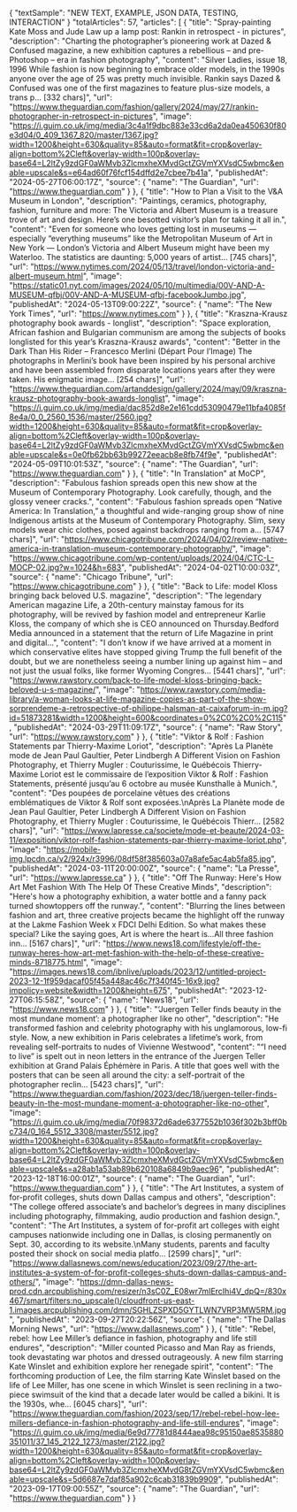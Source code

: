 
{
  "textSample": "NEW TEXT, EXAMPLE, JSON DATA, TESTING, INTERACTION"
}
  "totalArticles": 57,
  "articles": [
    {
      "title": "Spray-painting Kate Moss and Jude Law up a lamp post: Rankin in retrospect - in pictures",
      "description": "Charting the photographer’s pioneering work at Dazed & Confused magazine, a new exhibition captures a rebellious – and pre-Photoshop – era in fashion photography",
      "content": "Silver Ladies, issue 18, 1996 While fashion is now beginning to embrace older models, in the 1990s anyone over the age of 25 was pretty much invisible. Rankin says Dazed & Confused was one of the first magazines to feature plus-size models, a trans p... [332 chars]",
      "url": "https://www.theguardian.com/fashion/gallery/2024/may/27/rankin-photographer-in-retrospect-in-pictures",
      "image": "https://i.guim.co.uk/img/media/3c4a1f9dbc883e33cd6a2da0ea450630f80e3d04/0_409_1367_820/master/1367.jpg?width=1200&height=630&quality=85&auto=format&fit=crop&overlay-align=bottom%2Cleft&overlay-width=100p&overlay-base64=L2ltZy9zdGF0aWMvb3ZlcmxheXMvdGctZGVmYXVsdC5wbmc&enable=upscale&s=e64ad60f76fcf154dffd2e7cbee7b41a",
      "publishedAt": "2024-05-27T06:00:17Z",
      "source": {
        "name": "The Guardian",
        "url": "https://www.theguardian.com"
      }
    },
    {
      "title": "How to Plan a Visit to the V&A Museum in London",
      "description": "Paintings, ceramics, photography, fashion, furniture and more: The Victoria and Albert Museum is a treasure trove of art and design. Here’s one besotted visitor’s plan for taking it all in.",
      "content": "Even for someone who loves getting lost in museums — especially “everything museums” like the Metropolitan Museum of Art in New York — London’s Victoria and Albert Museum might have been my Waterloo. The statistics are daunting: 5,000 years of artist... [745 chars]",
      "url": "https://www.nytimes.com/2024/05/13/travel/london-victoria-and-albert-museum.html",
      "image": "https://static01.nyt.com/images/2024/05/10/multimedia/00V-AND-A-MUSEUM-qfbj/00V-AND-A-MUSEUM-qfbj-facebookJumbo.jpg",
      "publishedAt": "2024-05-13T09:00:22Z",
      "source": {
        "name": "The New York Times",
        "url": "https://www.nytimes.com"
      }
    },
    {
      "title": "Kraszna-Krausz photography book awards - longlist",
      "description": "Space exploration, African fashion and Bulgarian communism are among the subjects of books longlisted for this year’s Kraszna-Krausz awards",
      "content": "Better in the Dark Than His Rider – Francesco Merlini (Départ Pour l’Image) The photographs in Merlini’s book have been inspired by his personal archive and have been assembled from disparate locations years after they were taken. His enigmatic image... [254 chars]",
      "url": "https://www.theguardian.com/artanddesign/gallery/2024/may/09/kraszna-krausz-photography-book-awards-longlist",
      "image": "https://i.guim.co.uk/img/media/dac852d8e2e161cdd53090479e11bfa4085f8e4a/0_0_2560_1536/master/2560.jpg?width=1200&height=630&quality=85&auto=format&fit=crop&overlay-align=bottom%2Cleft&overlay-width=100p&overlay-base64=L2ltZy9zdGF0aWMvb3ZlcmxheXMvdGctZGVmYXVsdC5wbmc&enable=upscale&s=0e0fb62bb63b99272eeacb8e8fb74f9e",
      "publishedAt": "2024-05-09T10:01:53Z",
      "source": {
        "name": "The Guardian",
        "url": "https://www.theguardian.com"
      }
    },
    {
      "title": "In Translation\" at MoCP",
      "description": "Fabulous fashion spreads open this new show at the Museum of Contemporary Photography. Look carefully, though, and the glossy veneer cracks.",
      "content": "Fabulous fashion spreads open “Native America: In Translation,” a thoughtful and wide-ranging group show of nine Indigenous artists at the Museum of Contemporary Photography. Slim, sexy models wear chic clothes, posed against backdrops ranging from a... [5747 chars]",
      "url": "https://www.chicagotribune.com/2024/04/02/review-native-america-in-translation-museum-contemporary-photography/",
      "image": "https://www.chicagotribune.com/wp-content/uploads/2024/04/CTC-L-MOCP-02.jpg?w=1024&h=683",
      "publishedAt": "2024-04-02T10:00:03Z",
      "source": {
        "name": "Chicago Tribune",
        "url": "https://www.chicagotribune.com"
      }
    },
    {
      "title": "Back to Life: model Kloss bringing back beloved U.S. magazine",
      "description": "The legendary American magazine Life, a 20th-century mainstay famous for its photography, will be revived by fashion model and entrepreneur Karlie Kloss, the company of which she is CEO announced on Thursday.Bedford Media announced in a statement that the return of Life Magazine in print and digital...",
      "content": "I don’t know if we have arrived at a moment in which conservative elites have stopped giving Trump the full benefit of the doubt, but we are nonetheless seeing a number lining up against him – and not just the usual folks, like former Wyoming Congres... [5441 chars]",
      "url": "https://www.rawstory.com/back-to-life-model-kloss-bringing-back-beloved-u-s-magazine/",
      "image": "https://www.rawstory.com/media-library/a-woman-looks-at-life-magazine-copies-as-part-of-the-show-sorprendeme-a-retrospective-of-philippe-halsman-at-caixaforum-in-m.jpg?id=51873281&width=1200&height=600&coordinates=0%2C0%2C0%2C115",
      "publishedAt": "2024-03-29T11:09:17Z",
      "source": {
        "name": "Raw Story",
        "url": "https://www.rawstory.com"
      }
    },
    {
      "title": "Viktor & Rolf : Fashion Statements par Thierry-Maxime Loriot",
      "description": "Après La Planète mode de Jean Paul Gaultier, Peter Lindbergh A Different Vision on Fashion Photography, et Thierry Mugler : Couturissime, le Québécois Thierry-Maxime Loriot est le commissaire de l’exposition Viktor & Rolf : Fashion Statements, présenté jusqu’au 6 octobre au musée Kunsthalle à Munich.",
      "content": "Des poupées de porcelaine vêtues des créations emblématiques de Viktor & Rolf sont exposées.\nAprès La Planète mode de Jean Paul Gaultier, Peter Lindbergh A Different Vision on Fashion Photography, et Thierry Mugler : Couturissime, le Québécois Thierr... [2582 chars]",
      "url": "https://www.lapresse.ca/societe/mode-et-beaute/2024-03-11/exposition/viktor-rolf-fashion-statements-par-thierry-maxime-loriot.php",
      "image": "https://mobile-img.lpcdn.ca/v2/924x/r3996/08df58f385603a07a8afe5ac4ab5fa85.jpg",
      "publishedAt": "2024-03-11T20:00:00Z",
      "source": {
        "name": "La Presse",
        "url": "https://www.lapresse.ca"
      }
    },
    {
      "title": "Off The Runway: Here's How Art Met Fashion With The Help Of These Creative Minds",
      "description": "Here's how a photography exhibition, a water bottle and a fanny pack turned showtoppers off the runway.",
      "content": "Blurring the lines between fashion and art, three creative projects became the highlight off the runway at the Lakme Fashion Week x FDCI Delhi Edition. So what makes these special? Like the saying goes, Art is where the heart is…All three fashion inn... [5167 chars]",
      "url": "https://www.news18.com/lifestyle/off-the-runway-heres-how-art-met-fashion-with-the-help-of-these-creative-minds-8718775.html",
      "image": "https://images.news18.com/ibnlive/uploads/2023/12/untitled-project-2023-12-1f959dacaf05f45a448ac46c7f340f45-16x9.jpg?impolicy=website&width=1200&height=675",
      "publishedAt": "2023-12-27T06:15:58Z",
      "source": {
        "name": "News18",
        "url": "https://www.news18.com"
      }
    },
    {
      "title": "‘Juergen Teller finds beauty in the most mundane moment’: a photographer like no other",
      "description": "He transformed fashion and celebrity photography with his unglamorous, low-fi style. Now, a new exhibition in Paris celebrates a lifetime’s work, from revealing self-portraits to nudes of Vivienne Westwood",
      "content": "“I need to live” is spelt out in neon letters in the entrance of the Juergen Teller exhibition at Grand Palais Éphémère in Paris. A title that goes well with the posters that can be seen all around the city: a self-portrait of the photographer reclin... [5423 chars]",
      "url": "https://www.theguardian.com/fashion/2023/dec/18/juergen-teller-finds-beauty-in-the-most-mundane-moment-a-photographer-like-no-other",
      "image": "https://i.guim.co.uk/img/media/70f98372d6ade6377552b1036f302b3bff0bc734/0_164_5512_3308/master/5512.jpg?width=1200&height=630&quality=85&auto=format&fit=crop&overlay-align=bottom%2Cleft&overlay-width=100p&overlay-base64=L2ltZy9zdGF0aWMvb3ZlcmxheXMvdGctZGVmYXVsdC5wbmc&enable=upscale&s=a28ab1a53ab89b620108a6849b9aec96",
      "publishedAt": "2023-12-18T16:00:01Z",
      "source": {
        "name": "The Guardian",
        "url": "https://www.theguardian.com"
      }
    },
    {
      "title": "The Art Institutes, a system of for-profit colleges, shuts down Dallas campus and others",
      "description": "The college offered associate’s and bachelor’s degrees in many disciplines including photography, filmmaking, audio production and fashion design.",
      "content": "The Art Institutes, a system of for-profit art colleges with eight campuses nationwide including one in Dallas, is closing permanently on Sept. 30, according to its website.\nMany students, parents and faculty posted their shock on social media platfo... [2599 chars]",
      "url": "https://www.dallasnews.com/news/education/2023/09/27/the-art-institutes-a-system-of-for-profit-colleges-shuts-down-dallas-campus-and-others/",
      "image": "https://dmn-dallas-news-prod.cdn.arcpublishing.com/resizer/n3sC0Z_E08wr7mIErcIhi4V_dpQ=/830x467/smart/filters:no_upscale()/cloudfront-us-east-1.images.arcpublishing.com/dmn/SGHLZSPXD5GYTLWN7VRP3MW5RM.jpg",
      "publishedAt": "2023-09-27T20:22:56Z",
      "source": {
        "name": "The Dallas Morning News",
        "url": "https://www.dallasnews.com"
      }
    },
    {
      "title": "Rebel, rebel: how Lee Miller’s defiance in fashion, photography and life still endures",
      "description": "Miller counted Picasso and Man Ray as friends, took devastating war photos and dressed outrageously. A new film starring Kate Winslet and exhibition explore her renegade spirit",
      "content": "The forthcoming production of Lee, the film starring Kate Winslet based on the life of Lee Miller, has one scene in which Winslet is seen reclining in a two-piece swimsuit of the kind that a decade later would be called a bikini. It is the 1930s, whe... [6045 chars]",
      "url": "https://www.theguardian.com/fashion/2023/sep/17/rebel-rebel-how-lee-millers-defiance-in-fashion-photography-and-life-still-endures",
      "image": "https://i.guim.co.uk/img/media/6e9d77781d8444aea98c95150ae8535880351011/37_145_2122_1273/master/2122.jpg?width=1200&height=630&quality=85&auto=format&fit=crop&overlay-align=bottom%2Cleft&overlay-width=100p&overlay-base64=L2ltZy9zdGF0aWMvb3ZlcmxheXMvdG8tZGVmYXVsdC5wbmc&enable=upscale&s=5d6687e7daf85a902c6cab31839b9909",
      "publishedAt": "2023-09-17T09:00:55Z",
      "source": {
        "name": "The Guardian",
        "url": "https://www.theguardian.com"
      }
    }
